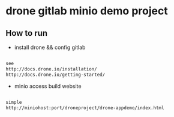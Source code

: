 # drone gitlab minio demo project

## How to run 

* install drone && config gitlab 

```bash

see 
http://docs.drone.io/installation/
http://docs.drone.io/getting-started/

```

* minio access build website

```bash

simple 
http://miniohost:port/droneproject/drone-appdemo/index.html

```

